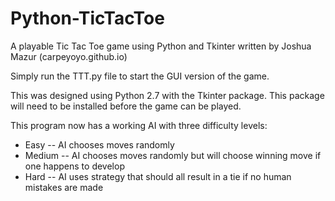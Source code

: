 # Python-TicTacToe
A playable Tic Tac Toe game using Python and Tkinter written by Joshua Mazur (carpeyoyo.github.io)

Simply run the TTT.py file to start the GUI version of the game. 

This was designed using Python 2.7 with the Tkinter package. This package will need to be installed before the game can be played.

This program now has a working AI with three difficulty levels:
- Easy
-- AI chooses moves randomly
- Medium
-- AI chooses moves randomly but will choose winning move if one happens to develop
- Hard
-- AI uses strategy that should all result in a tie if no human mistakes are made
